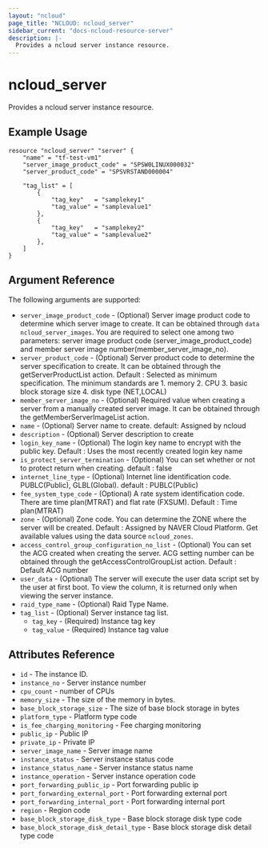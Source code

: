 ```yaml
---
layout: "ncloud"
page_title: "NCLOUD: ncloud_server"
sidebar_current: "docs-ncloud-resource-server"
description: |-
  Provides a ncloud server instance resource.
---
```


# ncloud_server

Provides a ncloud server instance resource.

## Example Usage

```hcl
resource "ncloud_server" "server" {
    "name" = "tf-test-vm1"
    "server_image_product_code" = "SPSW0LINUX000032"
    "server_product_code" = "SPSVRSTAND000004"

    "tag_list" = [
        {
            "tag_key"   = "samplekey1"
            "tag_value" = "samplevalue1"
        },
        {
            "tag_key"   = "samplekey2"
            "tag_value" = "samplevalue2"
        },
    ]
}
```

## Argument Reference

The following arguments are supported:

* `server_image_product_code` - (Optional) Server image product code to determine which server image to create. It can be obtained through `data ncloud_server_images`. You are required to select one among two parameters: server image product code (server_image_product_code) and member server image number(member_server_image_no).
* `server_product_code` - (Optional) Server product code to determine the server specification to create. It can be obtained through the getServerProductList action. Default : Selected as minimum specification. The minimum standards are 1. memory 2. CPU 3. basic block storage size 4. disk type (NET,LOCAL)
* `member_server_image_no` - (Optional) Required value when creating a server from a manually created server image. It can be obtained through the getMemberServerImageList action.
* `name` - (Optional) Server name to create. default: Assigned by ncloud
* `description` - (Optional) Server description to create
* `login_key_name` - (Optional) The login key name to encrypt with the public key. Default : Uses the most recently created login key name
* `is_protect_server_termination` - (Optional) You can set whether or not to protect return when creating. default : false
* `internet_line_type` - (Optional) Internet line identification code. PUBLC(Public), GLBL(Global). default : PUBLC(Public)
* `fee_system_type_code` - (Optional) A rate system identification code. There are time plan(MTRAT) and flat rate (FXSUM). Default : Time plan(MTRAT)
* `zone` - (Optional) Zone code. You can determine the ZONE where the server will be created. Default : Assigned by NAVER Cloud Platform.
    Get available values using the data source `ncloud_zones`.
* `access_control_group_configuration_no_list` - (Optional) You can set the ACG created when creating the server. ACG setting number can be obtained through the getAccessControlGroupList action. Default : Default ACG number
* `user_data` - (Optional) The server will execute the user data script set by the user at first boot. To view the column, it is returned only when viewing the server instance.
* `raid_type_name` - (Optional) Raid Type Name.
* `tag_list` - (Optional) Server instance tag list.
  * `tag_key` - (Required) Instance tag key
  * `tag_value` - (Required) Instance tag value

## Attributes Reference

* `id` - The instance ID.
* `instance_no` - Server instance number
* `cpu_count` - number of CPUs
* `memory_size` - The size of the memory in bytes.
* `base_block_storage_size` - The size of base block storage in bytes
* `platform_type` - Platform type code
* `is_fee_charging_monitoring` - Fee charging monitoring
* `public_ip` - Public IP
* `private_ip` - Private IP
* `server_image_name` - Server image name
* `instance_status` - Server instance status code
* `instance_status_name` - Server instance status name
* `instance_operation` - Server instance operation code
* `port_forwarding_public_ip` - Port forwarding public ip
* `port_forwarding_external_port` - Port forwarding external port
* `port_forwarding_internal_port` - Port forwarding internal port
* `region` - Region code
* `base_block_storage_disk_type` - Base block storage disk type code
* `base_block_storage_disk_detail_type` - Base block storage disk detail type code

